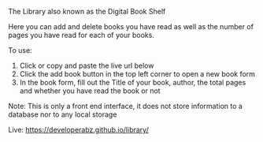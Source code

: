 The Library also known as the Digital Book Shelf

Here you can add and delete books you have read as well as the number of pages you have read for each of your books.

To use:

1. Click or copy and paste the live url below
2. Click the add book button in the top left corner to open a new book form
3. In the book form, fill out the Title of your book, author, the total pages and whether you have read the book or not

Note: This is only a front end interface, it does not store information to a database nor to any local storage

Live: https://developerabz.github.io/library/
